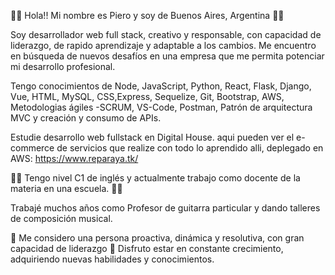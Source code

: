 👋🏻 Hola!! Mi nombre es Piero y soy de Buenos Aires, Argentina 👋🏻

Soy desarrollador web full stack, creativo y responsable, con capacidad de liderazgo, de rapido aprendizaje y adaptable a los cambios. Me encuentro en búsqueda de nuevos desafíos en una empresa que me permita potenciar mi desarrollo profesional.

Tengo conocimientos de Node, JavaScript, Python, React, Flask, Django, Vue,  HTML, MySQL, CSS,Express, Sequelize, Git, Bootstrap, AWS, Metodologias ágiles -SCRUM, VS-Code, Postman, Patrón de arquitectura MVC y creación y consumo de APIs. 

Estudie desarrollo web fullstack en Digital House. aqui pueden ver el e-commerce de servicios que realize con todo lo aprendido alli, deplegado en AWS: https://www.reparaya.tk/

👩‍🏫 Tengo nivel C1 de inglés y actualmente trabajo como docente de la materia en una escuela. 👩‍🏫

Trabajé muchos años como Profesor de guitarra particular y dando talleres de composición musical.

💪 Me considero una persona proactiva, dinámica y resolutiva, con gran capacidad de liderazgo 💪
Disfruto estar en constante crecimiento, adquiriendo nuevas habilidades y conocimientos.

